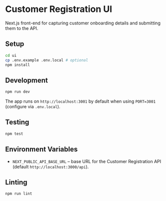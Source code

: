 # Customer Registration UI

Next.js front-end for capturing customer onboarding details and submitting them to the API.

## Setup

```bash
cd ui
cp .env.example .env.local # optional
npm install
```

## Development

```bash
npm run dev
```

The app runs on `http://localhost:3001` by default when using `PORT=3001` (configure via `.env.local`).

## Testing

```bash
npm test
```

## Environment Variables

- `NEXT_PUBLIC_API_BASE_URL` – base URL for the Customer Registration API (default `http://localhost:3000/api`).

## Linting

```bash
npm run lint
```
